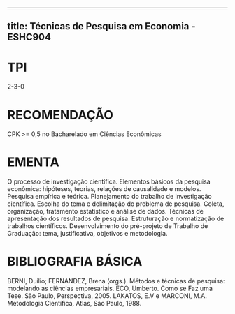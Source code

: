 
---
title: Técnicas de Pesquisa em Economia - ESHC904 
---

# TPI

2-3-0

# RECOMENDAÇÃO

CPK >= 0,5 no Bacharelado em Ciências Econômicas

# EMENTA

O processo de investigação científica. Elementos básicos da pesquisa econômica: hipóteses, teorias, relações de causalidade e modelos. Pesquisa empírica e teórica. Planejamento do trabalho de investigação científica. Escolha do tema e delimitação do problema de pesquisa. Coleta, organização, tratamento estatístico e análise de dados. Técnicas de apresentação dos resultados de pesquisa. Estruturação e normatização de trabalhos científicos. Desenvolvimento do pré-projeto de Trabalho de Graduação: tema, justificativa, objetivos e metodologia.

# BIBLIOGRAFIA BÁSICA

BERNI, Duílio; FERNANDEZ, Brena (orgs.). Métodos e técnicas de pesquisa: modelando as ciências empresariais. 
ECO, Umberto. Como se Faz uma Tese. São Paulo, Perspectiva, 2005.
LAKATOS, E.V e MARCONI, M.A. Metodologia Científica, Atlas, São Paulo, 1988.
        
